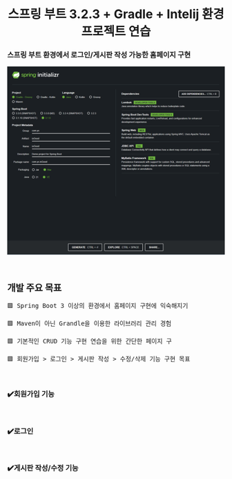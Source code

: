 <h1 align="center"> 스프링 부트 3.2.3 + Gradle + Intelij 환경 프로젝트 연습 </h1>


<h3> 스프링 부트 환경에서 로그인/게시판 작성 가능한 홈페이지 구현 </h3> 
<p><img align="center" width="800" alt="image" src="https://raw.githubusercontent.com/praymyk/Spring-boot-test-Project/master/README/%ED%94%84%EB%A1%9C%EC%A0%9D%ED%8A%B8%20%EC%83%9D%EC%84%B1(spring%20initializr).png" border-radius="20px"></p>

<br/>

<h2> 개발 주요 목표</h2>

<pre>
🟪 Spring Boot 3 이상의 환경에서 홈페이지 구현에 익숙해지기

🟪 Maven이 아닌 Grandle을 이용한 라이브러리 관리 경험

🟪 기본적인 CRUD 기능 구현 연습을 위한 간단한 페이지 구

🟪 회원가입 > 로그인 > 게시판 작성 > 수정/삭제 기능 구현 목표
</pre>

<br/>

<h3>✔️회원가입 기능</h3>
<img src="">

<h3>✔️로그인</h3>
<img src="">

<h3>✔️게시판 작성/수정 기능</h3>
<img src="">

